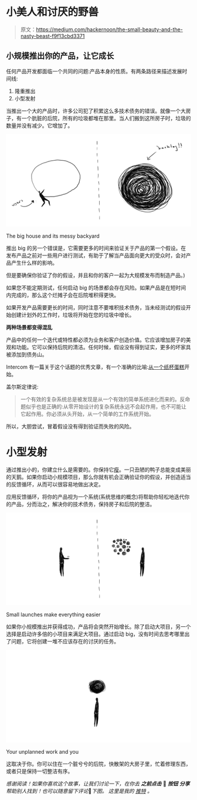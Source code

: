 # 小美人和讨厌的野兽

> 原文：<https://medium.com/hackernoon/the-small-beauty-and-the-nasty-beast-f9f13cbd3371>

## 小规模推出你的产品，让它成长

任何产品开发都面临一个共同的问题:产品本身的性质。有两条路径来描述发展时间线:

1.  隆重推出
2.  小型发射

当推出一个大的产品时，许多公司犯了积累这么多技术债务的错误。就像一个大房子，有一个肮脏的后院，所有的垃圾都堆在那里。当人们搬到这所房子时，垃圾的数量并没有减少。它增加了。

![](img/882c7e74381f2c9c8001e9f2c4345185.png)

The big house and its messy backyard

推出 big 的另一个错误是，它需要更多的时间来验证关于产品的第一个假设。在发布产品之前对一些用户进行测试，有助于了解当产品面向更大的受众时，会对产品产生什么样的影响。

但是要确保你验证了你的假设，并且和你的客户一起为大规模发布而制造产品。)

如果您不能定期测试，任何启动 big 的场景都会存在风险。如果产品是在短时间内完成的，那么这个烂摊子会在后院堆积得更快。

如果开发产品需要更长的时间，同时注意不要堆积技术债务，当未经测试的假设开始创建计划外的工作时，垃圾将开始在您的垃圾中增长。

**两种场景都变得混乱**

产品中的任何一个迭代或特性都必须为业务和客户创造价值。它应该增加房子的美观和功能。它可以保持后院的清洁。任何时候，假设没有得到证实，更多的坏家具被添加到债务山。

Intercom 有一篇关于这个话题的优秀文章，有一个准确的比喻:[从一个纸杯蛋糕](https://blog.intercom.com/start-with-a-cupcake/)开始。

盖尔斯定律说:

> 一个有效的复杂系统总是被发现是从一个有效的简单系统进化而来的。反命题似乎也是正确的:从零开始设计的复杂系统永远不会起作用，也不可能让它起作用。你必须从头开始，从一个简单的工作系统开始。

所以，大胆尝试，冒着假设没有得到验证而失败的风险。

# 小型发射

通过推出小的，你建立什么是需要的。你保持它[瘦](https://en.wikipedia.org/wiki/Lean_software_development)。一只丑陋的鸭子总能变成美丽的天鹅。如果你启动小规模项目，那么你就有机会正确验证你的假设，并创造适当的反馈循环，从而可以很容易地做出决定。

应用反馈循环，将你的产品视为一个系统(系统思维的概念)将帮助你轻松地迭代你的产品，分而治之，解决你的技术债务，保持房子和后院的整洁。

![](img/96bf885389b5b59d8b61dec9e046defd.png)

Small launches make everything easier

如果你小规模推出并获得成功，产品将会突然开始增长。除了启动大项目，另一个选择是启动许多倍的小项目来满足大项目。通过启动 big，没有时间去思考哪里出了问题，它将创建一堆不应该存在的讨厌的任务。

![](img/7066f3a9782a64801c3212bf7f5c1b57.png)

Your unplanned work and you

这取决于你。你可以住在一个脏兮兮的后院，快散架的大房子里，忙着修理东西，或者只是保持一切整洁有序。

*感谢阅读！如果你喜欢这个故事，让我们讨论一下，在你去* ***之前点击*** 👏 ***按钮*** ***分享*** *帮助别人找到！也可以随意留下评论*💬*下图。
这里是我的* [*推特*](https://twitter.com/NoCountry4Old) *。*